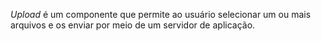 *Upload* é um componente que permite ao usuário selecionar um ou mais arquivos e os enviar por meio de um servidor de aplicação.
